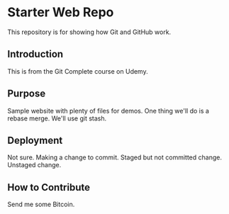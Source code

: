 # Starter Web Repo

This repository is for showing how Git and GitHub work.

## Introduction

This is from the Git Complete course on Udemy.

## Purpose

Sample website with plenty of files for demos.
One thing we'll do is a rebase merge.
We'll use git stash.

## Deployment

Not sure.  Making a change to commit.
Staged but not committed change.
Unstaged change.

## How to Contribute

Send me some Bitcoin.

